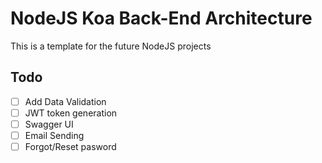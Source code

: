 
# NodeJS Koa Back-End Architecture
This is a template for the future NodeJS projects
## Todo
 - [ ] Add Data Validation
 - [ ] JWT token generation
 - [ ] Swagger UI
 - [ ] Email Sending
 - [ ] Forgot/Reset pasword